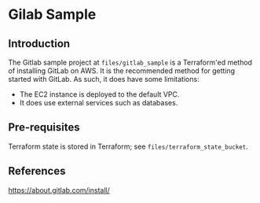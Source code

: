# Gilab Sample

## Introduction
The Gitlab sample project at `files/gitlab_sample` is a Terraform'ed method of installing GitLab on AWS. It is the recommended method for getting started with GitLab. As such, it does have some limitations:

- The EC2 instance is deployed to the default VPC.
- It does use external services such as databases.

## Pre-requisites
Terraform state is stored in Terraform; see `files/terraform_state_bucket`.

## References
https://about.gitlab.com/install/
